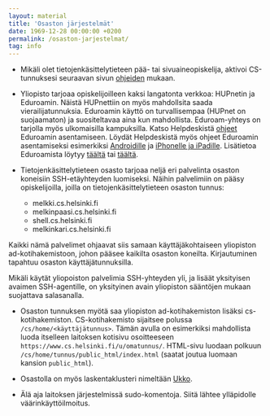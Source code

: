 ```yaml
---
layout: material
title: 'Osaston järjestelmät'
date: 1969-12-28 00:00:00 +0200
permalink: /osaston-jarjestelmat/
tag: info
---
```


- Mikäli olet tietojenkäsittelytieteen pää- tai sivuaineopiskelija, aktivoi CS-tunnuksesi seuraavan sivun [ohjeiden](https://www.cs.helsinki.fi/tietotekniikka/k-ytt-luvat) mukaan.

- Yliopisto tarjoaa opiskelijoilleen kaksi langatonta verkkoa: HUPnetin ja Eduroamin. Näistä HUPnettiin on myös mahdollsita saada vierailijatunnuksia. Eduroamin käyttö on turvallisempaa (HUPnet on suojaamaton) ja suositeltavaa aina kun mahdollista. Eduroam-yhteys on tarjolla myös ulkomaisilla kampuksilla. Katso Helpdeskistä [ohjeet](https://helpdesk.it.helsinki.fi/ohjeet/kirjautuminen-ja-yhteydet/verkkoyhteydet/eduroam-verkon-asennus-asetustiedoston-avulla)  Eduroamin asentamiseen. Löydät Helpdeskistä myös ohjeet Eduroamin asentamiseksi esimerkiksi [Androidille](https://helpdesk.it.helsinki.fi/ohjeet/kirjautuminen-ja-yhteydet/verkkoyhteydet/eduroam-android-laitteissa) ja [iPhonelle ja iPadille](https://helpdesk.it.helsinki.fi/ohjeet/kirjautuminen-ja-yhteydet/verkkoyhteydet/ipad-ja-iphone-langattomat-yhteydet). Lisätietoa Eduroamista löytyy [täältä](https://helpdesk.it.helsinki.fi/ohjeet/kirjautuminen-ja-yhteydet/verkkoyhteydet/langattomat-yhteydet-yliopistolla) tai [täältä](https://www.eduroam.org/).

- Tietojenkäsittelytieteen osasto tarjoaa neljä eri palvelinta osaston koneisiin SSH-etäyhteyden luomiseksi. Näihin palvelimiin on pääsy opiskelijoilla, joilla on tietojenkäsittelytieteen osaston tunnus:

  - melkki.cs.helsinki.fi
  - melkinpaasi.cs.helsinki.fi
  - shell.cs.helsinki.fi
  - melkinkari.cs.helsinki.fi

Kaikki nämä palvelimet ohjaavat siis samaan käyttäjäkohtaiseen yliopiston ad-kotihakemistoon, johon pääsee kaikilta osaston koneilta. Kirjautuminen tapahtuu osaston käyttäjätunnuksilla.

<div class="warning">
Mikäli käytät yliopoiston palvelimia SSH-yhteyden yli, ja lisäät yksityisen avaimen SSH-agentille, on yksityinen avain yliopiston sääntöjen mukaan suojattava salasanalla. 
</div>

- Osaston tunnuksen myötä saa yliopiston ad-kotihakemiston lisäksi cs-kotihakemiston. CS-kotihakemisto sijaitsee polussa `/cs/home/<käyttäjätunnus>`. Tämän avulla on esimerkiksi mahdollista luoda itselleen laitoksen kotisivu osoitteeseen `https://www.cs.helsinki.fi/u/omatunnus/`. HTML-sivu luodaan polkuun `/cs/home/tunnus/public_html/index.html` (saatat joutua luomaan kansion `public_html`).

- Osastolla on myös laskentaklusteri nimeltään [Ukko](https://www.cs.helsinki.fi/tietotekniikka/laskentaklusteri-ukko).

- Älä aja laitoksen järjestelmissä sudo-komentoja. Siitä lähtee ylläpidolle väärinkäyttöilmoitus.